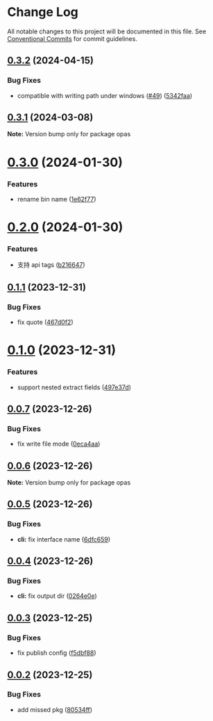 # Change Log

All notable changes to this project will be documented in this file.
See [Conventional Commits](https://conventionalcommits.org) for commit guidelines.

## [0.3.2](https://github.com/kagawagao/opas/compare/v0.3.1...v0.3.2) (2024-04-15)


### Bug Fixes

* compatible with writing path under windows ([#49](https://github.com/kagawagao/opas/issues/49)) ([5342faa](https://github.com/kagawagao/opas/commit/5342faa5dc92030eb22baded96320387f978e9d8))





## [0.3.1](https://github.com/kagawagao/opas/compare/v0.3.0...v0.3.1) (2024-03-08)

**Note:** Version bump only for package opas





# [0.3.0](https://github.com/kagawagao/opas/compare/v0.2.0...v0.3.0) (2024-01-30)


### Features

* rename bin name ([1e62f77](https://github.com/kagawagao/opas/commit/1e62f77647756984ece2c68f5534ddb63c5894e2))





# [0.2.0](https://github.com/kagawagao/opas/compare/v0.1.1...v0.2.0) (2024-01-30)


### Features

* 支持 api tags ([b216647](https://github.com/kagawagao/opas/commit/b2166470d9fd18bf84eafc92ed1529f03c0448c8))





## [0.1.1](https://github.com/kagawagao/opas/compare/v0.1.0...v0.1.1) (2023-12-31)


### Bug Fixes

* fix quote ([467d0f2](https://github.com/kagawagao/opas/commit/467d0f282846e43d5a881bc1f571adef894df0d5))





# [0.1.0](https://github.com/kagawagao/opas/compare/v0.0.7...v0.1.0) (2023-12-31)


### Features

* support nested extract fields ([497e37d](https://github.com/kagawagao/opas/commit/497e37def83631246f02bce5b2b39d072d771ab6))





## [0.0.7](https://github.com/kagawagao/opas/compare/v0.0.6...v0.0.7) (2023-12-26)


### Bug Fixes

* fix write file mode ([0eca4aa](https://github.com/kagawagao/opas/commit/0eca4aa2d4045546c4493223b40cc7a6bc2ae7f1))





## [0.0.6](https://github.com/kagawagao/opas/compare/v0.0.5...v0.0.6) (2023-12-26)

**Note:** Version bump only for package opas





## [0.0.5](https://github.com/kagawagao/opas/compare/v0.0.4...v0.0.5) (2023-12-26)


### Bug Fixes

* **cli:** fix interface name ([6dfc659](https://github.com/kagawagao/opas/commit/6dfc659e4d4ae7b20cb8afb0e7cb1a5f0f8adba5))





## [0.0.4](https://github.com/kagawagao/opas/compare/v0.0.3...v0.0.4) (2023-12-26)


### Bug Fixes

* **cli:** fix output dir ([0264e0e](https://github.com/kagawagao/opas/commit/0264e0e20a7f07e5cbd4b5390c2c5190f38bbceb))





## [0.0.3](https://github.com/kagawagao/opas/compare/v0.0.2...v0.0.3) (2023-12-25)


### Bug Fixes

* fix publish config ([f5dbf88](https://github.com/kagawagao/opas/commit/f5dbf88593ff09fc9c07837985d7d248b6235d63))





## [0.0.2](https://github.com/kagawagao/opas/compare/v0.0.1...v0.0.2) (2023-12-25)


### Bug Fixes

* add missed pkg ([80534ff](https://github.com/kagawagao/opas/commit/80534ff2b9895545257ee7260fca515c5ca44b43))
